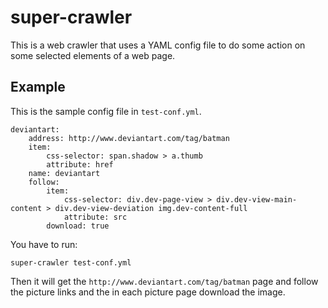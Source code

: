 # super-crawler
This is a web crawler that uses a YAML config file to do some action on some selected elements of a web page.

## Example
This is the sample config file in `test-conf.yml`.
```
deviantart:
    address: http://www.deviantart.com/tag/batman
    item:
        css-selector: span.shadow > a.thumb
        attribute: href
    name: deviantart
    follow:
        item:
            css-selector: div.dev-page-view > div.dev-view-main-content > div.dev-view-deviation img.dev-content-full
            attribute: src
        download: true
```
You have to run:
```
super-crawler test-conf.yml
```
Then it will get the `http://www.deviantart.com/tag/batman` page and follow the picture links and the in each picture page download the image.
